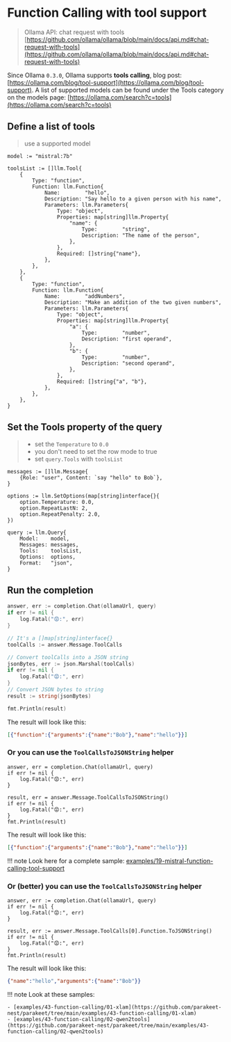 # Function Calling with tool support
> Ollama API: chat request with tools [https://github.com/ollama/ollama/blob/main/docs/api.md#chat-request-with-tools](https://github.com/ollama/ollama/blob/main/docs/api.md#chat-request-with-tools)

Since Ollama `0.3.0`, Ollama supports **tools calling**, blog post: [https://ollama.com/blog/tool-support](https://ollama.com/blog/tool-support).
A list of supported models can be found under the Tools category on the models page: [https://ollama.com/search?c=tools](https://ollama.com/search?c=tools)

## Define a list of tools

> use a supported model

```golang
model := "mistral:7b"

toolsList := []llm.Tool{
    {
        Type: "function",
        Function: llm.Function{
            Name:        "hello",
            Description: "Say hello to a given person with his name",
            Parameters: llm.Parameters{
                Type: "object",
                Properties: map[string]llm.Property{
                    "name": {
                        Type:        "string",
                        Description: "The name of the person",
                    },
                },
                Required: []string{"name"},
            },
        },
    },
    {
        Type: "function",
        Function: llm.Function{
            Name:        "addNumbers",
            Description: "Make an addition of the two given numbers",
            Parameters: llm.Parameters{
                Type: "object",
                Properties: map[string]llm.Property{
                    "a": {
                        Type:        "number",
                        Description: "first operand",
                    },
                    "b": {
                        Type:        "number",
                        Description: "second operand",
                    },
                },
                Required: []string{"a", "b"},
            },
        },
    },
}
```

## Set the Tools property of the query

> - set the `Temperature` to `0.0`
> - you don't need to set the row mode to true
> - set `query.Tools` with `toolsList`

```golang
messages := []llm.Message{
    {Role: "user", Content: `say "hello" to Bob`},
}

options := llm.SetOptions(map[string]interface{}{
    option.Temperature: 0.0,
    option.RepeatLastN: 2,
    option.RepeatPenalty: 2.0,
})

query := llm.Query{
    Model:    model,
    Messages: messages,
    Tools:    toolsList,
    Options:  options,
    Format:   "json",
}
```

## Run the completion

```go
answer, err := completion.Chat(ollamaUrl, query)
if err != nil {
    log.Fatal("😡:", err)
}

// It's a []map[string]interface{}
toolCalls := answer.Message.ToolCalls

// Convert toolCalls into a JSON string
jsonBytes, err := json.Marshal(toolCalls)
if err != nil {
    log.Fatal("😡:", err)
}
// Convert JSON bytes to string
result := string(jsonBytes)

fmt.Println(result)
```

The result will look like this:
```json
[{"function":{"arguments":{"name":"Bob"},"name":"hello"}}]
```

### Or you can use the `ToolCallsToJSONString` helper

```golang
answer, err = completion.Chat(ollamaUrl, query)
if err != nil {
    log.Fatal("😡:", err)
}

result, err = answer.Message.ToolCallsToJSONString()
if err != nil {
    log.Fatal("😡:", err)
}
fmt.Println(result)
```
The result will look like this:
```json
[{"function":{"arguments":{"name":"Bob"},"name":"hello"}}]
```

!!! note
	Look here for a complete sample: [examples/19-mistral-function-calling-tool-support](https://github.com/parakeet-nest/parakeet/tree/main/examples/19-mistral-function-calling-tool-support)

### Or (better) you can use the `ToolCallsToJSONString` helper

```golang
answer, err := completion.Chat(ollamaUrl, query)
if err != nil {
    log.Fatal("😡:", err)
}

result, err := answer.Message.ToolCalls[0].Function.ToJSONString()
if err != nil {
    log.Fatal("😡:", err)
}
fmt.Println(result)
```

The result will look like this:
```json
{"name":"hello","arguments":{"name":"Bob"}}
```

!!! note
	Look at these samples:

    - [examples/43-function-calling/01-xlam](https://github.com/parakeet-nest/parakeet/tree/main/examples/43-function-calling/01-xlam)
    - [examples/43-function-calling/02-qwen2tools](https://github.com/parakeet-nest/parakeet/tree/main/examples/43-function-calling/02-qwen2tools)
